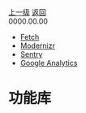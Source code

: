 <div class="extend-header">
    <div class="info">
        <div class="record">
            <a class="back" href="./">上一级</a>
            <a class="back" href="./">返回</a>
        </div>        
        <div class="mini">
            <span>0000.00.00</span>
        </div>
    </div>
    <div class="content"><div class="custom-block links">
<ul class="desc">
<li><a href="undefined">Fetch</a></li>
<li><a href="undefined">Modernizr</a></li>
<li><a href="undefined">Sentry</a></li>
<li><a href="undefined">Google Analytics</a></li>
</ul>
</div></div>
</div>
<div class="content-header">
<h1>功能库</h1>
</div>

